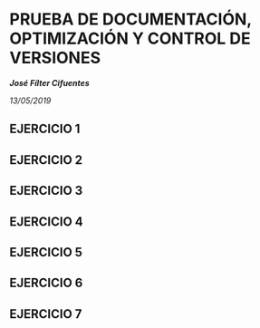 # PRUEBA DE DOCUMENTACIÓN, OPTIMIZACIÓN Y CONTROL DE VERSIONES

***José Fílter Cifuentes***

*13/05/2019*

## EJERCICIO 1

## EJERCICIO 2

## EJERCICIO 3

## EJERCICIO 4

## EJERCICIO 5

## EJERCICIO 6

## EJERCICIO 7


